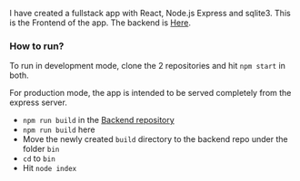 I have created a fullstack app with React, Node.js Express and sqlite3.
This is the Frontend of the app.
The backend is [Here](https://github.com/MeirP-3/express-server).

### How to run?

To run in development mode, clone the 2 repositories and hit `npm start` in both.

For production mode, the app is intended to be served completely from the express server.
* `npm run build` in the [Backend repository](https://github.com/MeirP-3/express-server)
* `npm run build` here
* Move the newly created `build` directory to the backend repo under the folder `bin`
* `cd` to `bin`
* Hit `node index`
 

